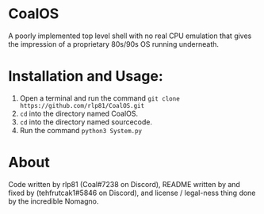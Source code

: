 # CoalOS
A poorly implemented top level shell with no real CPU emulation that gives the impression of a proprietary 80s/90s OS running underneath.
# Installation and Usage:
1. Open a terminal and run the command `git clone https://github.com/rlp81/CoalOS.git`
2. `cd` into the directory named CoalOS.
3. `cd` into the directory named sourcecode.
4. Run the command `python3 System.py`

# About
Code written by rlp81 (Coal#7238 on Discord), README written by and fixed by (tehfrutcak1#5846 on Discord), and license / legal-ness thing done by the incredible Nomagno.
